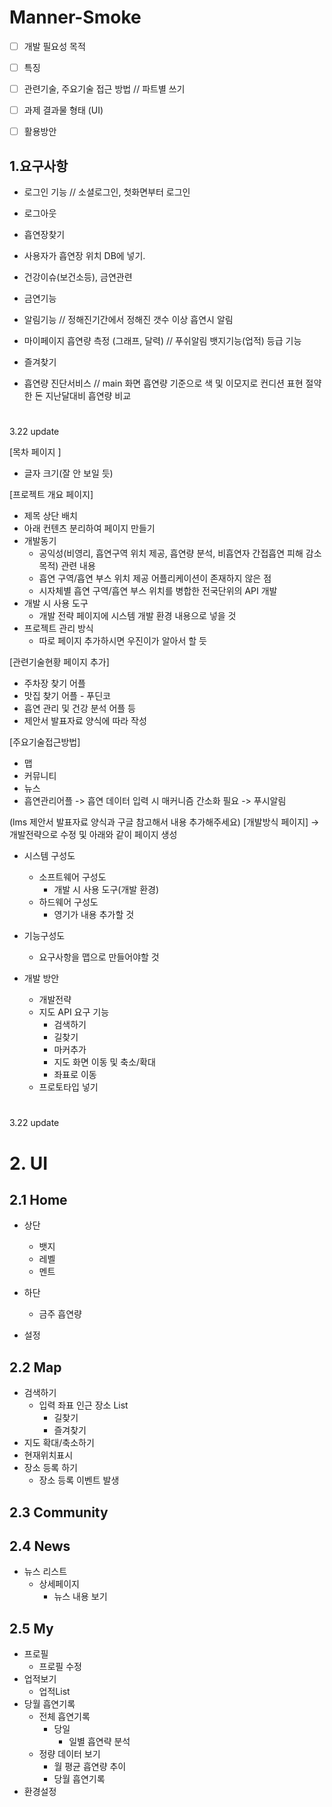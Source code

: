 # Manner-Smoke


- [ ] 개발 필요성 목적 
- [ ] 특징 
- [ ] 관련기술, 주요기술 접근 방법 // 파트별 쓰기
- [ ] 과제 결과물 형태 (UI) 
- [ ] 활용방안


## 1.요구사항
- 로그인 기능 // 소셜로그인, 첫화면부터 로그인

- 로그아웃

- 흡연장찾기

- 사용자가 흡연장 위치 DB에 넣기.
- 건강이슈(보건소등), 금연관련 

- 금연기능

- 알림기능 // 정해진기간에서 정해진 갯수 이상 흡연시 알림

- 마이페이지
	흡연량 측정 (그래프, 달력) // 푸쉬알림 
	뱃지기능(업적)
	등급 기능
 
- 즐겨찾기

- 흡연량 진단서비스 // main 화면
	흡연량 기준으로 색 및 이모지로 컨디션 표현
	절약한 돈 
	지난달대비 흡연량 비교
	
#
3.22 update

[목차 페이지 ]
- 글자 크기(잘 안 보일 듯)


[프로젝트 개요 페이지]
- 제목 상단 배치
- 아래 컨텐츠 분리하여 페이지 만들기
- 개발동기
    - 공익성(비영리, 흡연구역 위치 제공, 흡연량 분석, 비흡연자 간접흡연 피해 감소 목적) 관련 내용
    - 흡연 구역/흡연 부스 위치 제공 어플리케이션이 존재하지 않은 점
    - 시자체별 흡연 구역/흡연 부스 위치를 병합한 전국단위의 API 개발 
- 개발 시 사용 도구
    - 개발 전략 페이지에 시스템 개발 환경 내용으로 넣을 것
- 프로젝트 관리 방식
    - 따로 페이지 추가하시면 우진이가 알아서 할 듯

[관련기술현황 페이지 추가]
- 주차장 찾기 어플
- 맛집 찾기 어플 - 푸딘코
- 흡연 관리 및 건강 분석 어플 등
- 제안서 발표자료 양식에 따라 작성

[주요기술접근방법]
- 맵
- 커뮤니티
- 뉴스
- 흡연관리어플 -> 흡연 데이터 입력 시 매커니즘 간소화 필요 -> 푸시알림

(lms 제안서 발표자료 양식과 구글 참고해서 내용 추가해주세요)
[개발방식 페이지] -> 개발전략으로 수정 및 아래와 같이 페이지 생성
- 시스템 구성도
    - 소프트웨어 구성도
        - 개발 시 사용 도구(개발 환경)
    - 하드웨어 구성도
        - 영기가 내용 추가할 것
- 기능구성도
    - 요구사항을 맵으로 만들어야할 것

- 개발 방안
    - 개발전략
    - 지도 API 요구 기능
        - 검색하기
        - 길찾기
        - 마커추가
        - 지도 화면 이동 및 축소/확대
        - 좌표로 이동
    - 프로토타입 넣기
    

#
3.22 update
# 2. UI

## 2.1 Home
- 상단
	- 뱃지
	- 레벨
	- 멘트

- 하단
	- 금주 흡연량

- 설정


## 2.2 Map
- 검색하기
 	- 입력 좌표 인근 장소 List
  		- 길찾기
  		- 즐겨찾기
- 지도 확대/축소하기
- 현재위치표시
- 장소 등록 하기
	- 장소 등록 이벤트 발생 

## 2.3 Community

## 2.4 News
- 뉴스 리스트
	- 상세페이지
		- 뉴스 내용 보기 

## 2.5 My
- 프로필
	- 프로필 수정
- 업적보기
	- 업적List
- 당월 흡연기록
	- 전체 흡연기록
		- 당일
			- 일별 흡연략 분석
 	- 정량 데이터 보기
 		- 월 평균 흡연량 추이 
		- 당월 흡연기록
- 환경설정
